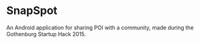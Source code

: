 # SnapSpot

An Android application for sharing POI with a community, made during the Gothenburg Startup Hack 2015.




